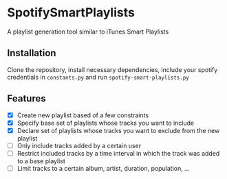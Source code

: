 # SpotifySmartPlaylists
A playlist generation tool similar to iTunes Smart Playlists

## Installation
Clone the repository, install necessary dependencies, include your spotify credentials in `constants.py` and run `spotify-smart-playlists.py`

## Features
- [x] Create new playlist based of a few constraints
- [x] Specify base set of playlists whose tracks you want to include
- [x] Declare set of playlists whose tracks you want to exclude from the new playlist
- [ ] Only include tracks added by a certain user
- [ ] Restrict included tracks by a time interval in which the track was added to a base playlist
- [ ] Limit tracks to a certain album, artist, duration, population, ...
